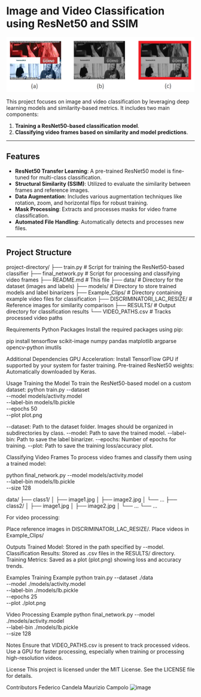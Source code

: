 # Image and Video Classification using ResNet50 and SSIM

![Description of MASK](MASK.png)


This project focuses on image and video classification by leveraging deep learning models and similarity-based metrics. It includes two main components:
1. **Training a ResNet50-based classification model**.
2. **Classifying video frames based on similarity and model predictions**.

---

## Features
- **ResNet50 Transfer Learning**: A pre-trained ResNet50 model is fine-tuned for multi-class classification.
- **Structural Similarity (SSIM)**: Utilized to evaluate the similarity between frames and reference images.
- **Data Augmentation**: Includes various augmentation techniques like rotation, zoom, and horizontal flips for robust training.
- **Mask Processing**: Extracts and processes masks for video frame classification.
- **Automated File Handling**: Automatically detects and processes new files.

---

## Project Structure

project-directory/
├── train.py             # Script for training the ResNet50-based classifier
├── final_network.py     # Script for processing and classifying video frames
├── README.md            # This file
├── data/                # Directory for the dataset (images and labels)
├── models/              # Directory to store trained models and label binarizers
├── Example_Clips/       # Directory containing example video files for classification
├── DISCRIMINATORI_LAC_RESIZE/ # Reference images for similarity comparison
├── RESULTS/             # Output directory for classification results
└── VIDEO_PATHS.csv      # Tracks processed video paths

Requirements
Python Packages
Install the required packages using pip:

pip install tensorflow scikit-image numpy pandas matplotlib argparse opencv-python imutils

Additional Dependencies
GPU Acceleration: Install TensorFlow GPU if supported by your system for faster training.
Pre-trained ResNet50 weights: Automatically downloaded by Keras.

Usage
Training the Model
To train the ResNet50-based model on a custom dataset:
python train.py --dataset <path-to-dataset> \
                --model models/activity.model \
                --label-bin models/lb.pickle \
                --epochs 50 \
                --plot plot.png

--dataset: Path to the dataset folder. Images should be organized in subdirectories by class.
--model: Path to save the trained model.
--label-bin: Path to save the label binarizer.
--epochs: Number of epochs for training.
--plot: Path to save the training loss/accuracy plot.

Classifying Video Frames
To process video frames and classify them using a trained model:

python final_network.py --model models/activity.model \
                        --label-bin models/lb.pickle \
                        --size 128

data/
├── class1/
│   ├── image1.jpg
│   ├── image2.jpg
│   └── ...
├── class2/
│   ├── image1.jpg
│   ├── image2.jpg
│   └── ...
└── ...

For video processing:

Place reference images in DISCRIMINATORI_LAC_RESIZE/.
Place videos in Example_Clips/

Outputs
Trained Model:
Stored in the path specified by --model.
Classification Results:
Stored as .csv files in the RESULTS/ directory.
Training Metrics:
Saved as a plot (plot.png) showing loss and accuracy trends.

Examples
Training Example
python train.py --dataset ./data \
                --model ./models/activity.model \
                --label-bin ./models/lb.pickle \
                --epochs 25 \
                --plot ./plot.png

Video Processing Example
python final_network.py --model ./models/activity.model \
                        --label-bin ./models/lb.pickle \
                        --size 128

Notes
Ensure that VIDEO_PATHS.csv is present to track processed videos.
Use a GPU for faster processing, especially when training or processing high-resolution videos.

License
This project is licensed under the MIT License. See the LICENSE file for details.

Contributors
Federico Candela
Maurizio Campolo
![image](https://github.com/user-attachments/assets/466d6a20-9c2d-4fb3-aa45-ac88d98f0978)
